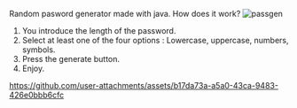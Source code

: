 Random pasword generator made with java. How does it work?
![passgen](https://github.com/user-attachments/assets/61977d3a-67d8-4fd9-9ea0-c4b47e1b0789)

1. You introduce the length of the password.
2. Select at least one of the four options : Lowercase, uppercase, numbers, symbols.
3. Press the generate button.
4. Enjoy.

https://github.com/user-attachments/assets/b17da73a-a5a0-43ca-9483-426e0bbb6cfc

